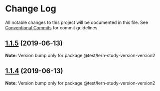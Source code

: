 # Change Log

All notable changes to this project will be documented in this file.
See [Conventional Commits](https://conventionalcommits.org) for commit guidelines.

## [1.1.5](https://github.com/joyerli/lerna-study/compare/v1.1.4...v1.1.5) (2019-06-13)

**Note:** Version bump only for package @test/lern-study-version-version2





## [1.1.4](https://github.com/joyerli/lerna-study/compare/v1.1.3...v1.1.4) (2019-06-13)

**Note:** Version bump only for package @test/lern-study-version-version2
